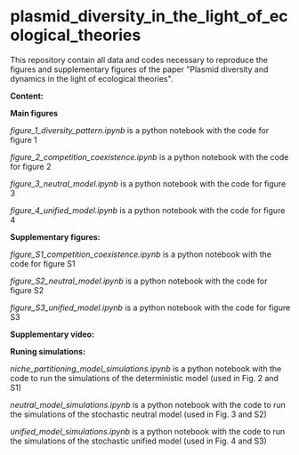 # plasmid_diversity_in_the_light_of_ecological_theories
This repository contain all data and codes necessary to reproduce the figures and supplementary figures of the paper "Plasmid diversity and dynamics in the light of ecological theories". 

**Content:**

**Main figures**

*figure_1_diversity_pattern.ipynb* is a python notebook with the code for figure 1 

*figure_2_competition_coexistence.ipynb* is a python notebook with the code for figure 2

*figure_3_neutral_model.ipynb* is a python notebook with the code for figure 3

*figure_4_unified_model.ipynb* is a python notebook with the code for figure 4

**Supplementary figures:**

*figure_S1_competition_coexistence.ipynb* is a python notebook with the code for figure S1

*figure_S2_neutral_model.ipynb* is a python notebook with the code for figure S2

*figure_S3_unified_model.ipynb* is a python notebook with the code for figure S3

**Supplementary video:**



**Runing simulations:**

*niche_partitioning_model_simulations.ipynb* is a python notebook with the code to run the simulations of the deterministic model (used in Fig. 2 and S1)

*neutral_model_simulations.ipynb* is a python notebook with the code to run the simulations of the stochastic neutral model (used in Fig. 3 and S2)

*unified_model_simulations.ipynb* is a python notebook with the code to run the simulations of the stochastic unified model (used in Fig. 4 and S3)
